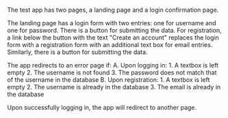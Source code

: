 The test app has two pages, a landing page and a login confirmation page.

The landing page has a login form with two entries: one for username and one for password. There is a button for submitting the data.
For registration, a link below the button with the text "Create an account" replaces the login form with a registration form with an additional text box for email entries.
Similarly, there is a button for submitting the data. 

The app redirects to an error page if:
A. Upon logging in:
	1. A textbox is left empty
	2. The username is not found
	3. The password does not match that of the username in the database
B. Upon registration:
	1. A textbox is left empty
	2. The username is already in the database
	3. The email is already in the database

Upon successfully logging in, the app will redirect to another page.